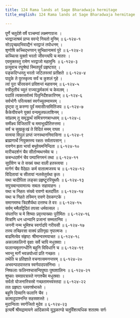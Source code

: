 ```yaml
---
title: 124 Rama lands at Sage Bharadwaja hermitage
title_english: 124 Rama lands at Sage Bharadwaja hermitage

---
```



<div class="audioEmbed"  caption="श्रीराम-हरिसीताराममूर्ति-घनपाठिभ्यां वचनम्" src="https://archive.org/download/Ramayana-recitation-Sriram-harisItArAmamUrti-Ghanapaati-v2/Kanda_6/Kanda_6_YK-121-Rama_prepares_to_leave_for_Ayodhya_0.mp3"></div>


पूर्णे चतुर्दशे वर्षे पञ्चम्यां लक्ष्मणाग्रजः ।  
भरद्वाजाश्रमं प्राप्य ववन्दे नियतो मुनिम् ॥ ६-१२४-१  
सोऽपृच्छदभिवाद्यैनं भरद्वाजं तपोधनम् ।  
शृणोषि कच्चिद्भगवन् सुभिक्षानामयं पुरे ॥ ६-१२४-२  
कच्चित्स युक्तो भरतो जीवन्त्यपि च मातरः ।  
एवमुक्तस्तु रामेण भरद्वाजो महामुनिः ॥ ६-१२४-३  
प्रत्युवाच रघुश्रेष्ठं स्मितपूर्वं प्रहृष्टवत् ।  
पङ्कदिग्धस्तु भरतो जटिलस्त्वां प्रतीक्षते ॥ ६-१२४-४  
पादुके ते पुरस्कृत्य सर्वं च कुशलं गृहे ।  
त्वां पुरा चीरवसनं प्रविशन्तं महावनम् ॥ ६-१२४-५  
स्त्रीतृतीयं च्युतं राज्याद्धर्मकामं च केवलम् ।  
पदातिं त्यक्तसर्वस्वं पितृनिर्देशकारिणम् ॥ ६-१२४-६  
सर्वभोगैः परित्यक्तं स्वर्गच्युतम्वामरम् ।  
दृष्ट्वा तु करुणा पूर्वं ममासीत्समितिंजय ॥ ६-१२४-७  
कैकेयीवचने युक्तं वन्यमूलफलाशिनम् ।  
सांप्रतम् तु समृद्धार्थं समित्रगणबान्धवम् ॥ ६-१२४-८  
समीक्ष्य विजितारिं च ममाभूत्प्रीतिरुत्तमा ।  
सर्वं च सुखकुःखं ते विदितं ममम् राघव ।  
यत्त्वया विपुलं प्राप्तं जनस्थाननिवासिना ॥ ६-१२४-९  
ब्राह्मणार्थे नियुक्तस्य रक्षतः सर्वतापसान् ।  
रावणेन हृता भार्या बभूवेयमनिन्दिता ॥ ६-१२४-१०  
मारीचदर्शनं चैव सीतोन्मथनमेव च ।  
कबन्धदर्शनं चैव पम्पाभिगमनं तथा ॥ ६-१२४-११  
सुग्रीवेण च ते सख्यं यथा वाली हतस्त्वया ।  
मार्गणं चैव वैदेह्याः कर्म वातात्मजस्य च ॥ ६-१२४-१२  
विदितायां च सीतायां नलसेतुर्यथा कृतः ।  
यथा चादीपिता लङ्का प्रहृष्टूररियूथपैः ॥ ६-१२४-१३  
सपुत्रबान्दवामात्यः सबलः सहावाहनः ।  
यथा च निहतः संख्ये रावणो बलदर्पितः ॥ ६-१२४-१४  
यथा च निहते तस्मिन् रावणे देवकण्टके ।  
समागमश्च त्रिदशैर्यथा दत्तश्च ते वरः ॥ ६-१२४-१५  
सर्वम् ममैतद्विदितं तपसा धर्मवत्सल ।  
संपतन्ति च मे शिष्याः प्रवृत्त्याख्याः पुरीमितः ॥ ६-१२४-१६  
मित्राणि धन धान्यानि प्रजानां सम्मतानिव ।  
जननी नन्म भूमिश्च स्वर्गादपि गरीयसी ॥ ६-१२४-१७  
तस्य तच्छिरसा वाक्यं प्रतिगृह्य नृपात्मजः ।  
बाढमित्येव संहृष्टः श्रीमान्वरमयाचत ॥ ६-१२४-१८  
अकालफलिनो वृक्षाः सर्वे चापि मधुस्रवाः ।  
फलान्यमृतगन्धीनि बहूनि विविधानि च ॥ ६-१२४-१९  
भवन्तु मार्गे भवन्नयोध्यां प्रति गच्छतः ।  
तथेति च प्रतिज्ञाते वचनात्समनन्तरम् ॥ ६-१२४-२०  
अभवन्पादपास्तत्र स्वर्गपादपसंनिभाः ।  
निष्फलाः फलिनश्चासन्विपुष्पाः पुष्पशालिनः ॥ ६-१२४-२१  
शुष्काः समग्रपत्रास्ते नगाश्चैव मधुस्रवाः ।  
सर्वतो योजनास्त्रिस्रो गच्छतामभवंस्तदा ॥ ६-१२४-२२  
ततः प्रहृष्टाः प्लवगर्षभास्ते ।  
बहूनि दिव्यानि फलानि चैव ।  
कामादुपाश्नन्ति सहस्रशस्ते ।  
मुदान्विताः स्वर्गजितो मुदेव ॥ ६-१२४-२३  
इत्यार्षे श्रीमद्रामायने आदिकाव्ये युद्धकाण्डे चतुर्विंशत्यधिक शततमः सर्गः
